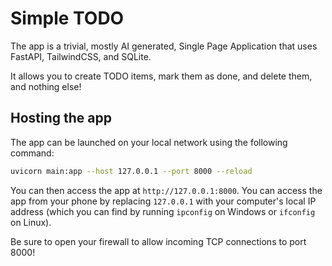 # Simple TODO

The app is a trivial, mostly AI generated, Single Page Application that uses FastAPI, TailwindCSS, and SQLite.

It allows you to create TODO items, mark them as done, and delete them, and nothing else!

## Hosting the app

The app can be launched on your local network using the following command:

```bash
uvicorn main:app --host 127.0.0.1 --port 8000 --reload
```

You can then access the app at `http://127.0.0.1:8000`. You can access the app from your
phone by replacing `127.0.0.1` with your computer's local IP address (which you can find
by running `ipconfig` on Windows or `ifconfig` on Linux).

Be sure to open your firewall to allow incoming TCP connections to port 8000!
